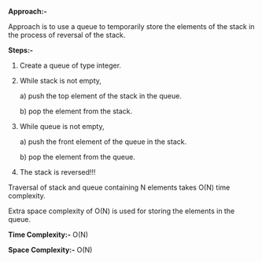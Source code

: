 **Approach:-**

Approach is to use a queue to temporarily store the elements of the stack in the process of reversal of the stack.

**Steps:-**
1. Create a queue of type integer.
2. While stack is not empty,

    a) push the top element of the stack in the queue.

    b) pop the element from the stack.
3. While queue is not empty,

    a) push the front element of the queue in the stack.

    b) pop the element from the queue.
4. The stack is reversed!!!

Traversal of stack and queue containing N elements takes O(N) time complexity.

Extra space complexity of O(N) is used for storing the elements in the queue.


**Time Complexity:-** O(N)

**Space Complexity:-** O(N)

